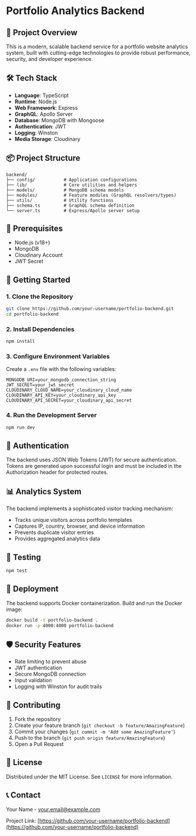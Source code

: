 # Portfolio Analytics Backend

## 🚀 Project Overview

This is a modern, scalable backend service for a portfolio website analytics system, built with cutting-edge technologies to provide robust performance, security, and developer experience.

## 🛠 Tech Stack

- **Language**: TypeScript
- **Runtime**: Node.js
- **Web Framework**: Express
- **GraphQL**: Apollo Server
- **Database**: MongoDB with Mongoose
- **Authentication**: JWT
- **Logging**: Winston
- **Media Storage**: Cloudinary

## 📦 Project Structure

```
backend/
├── config/           # Application configurations
├── lib/              # Core utilities and helpers
├── models/           # MongoDB schema models
├── modules/          # Feature modules (GraphQL resolvers/types)
├── utils/            # Utility functions
├── schema.ts         # GraphQL schema definition
└── server.ts         # Express/Apollo server setup
```

## 🔧 Prerequisites

- Node.js (v18+)
- MongoDB
- Cloudinary Account
- JWT Secret

## 🏁 Getting Started

### 1. Clone the Repository

```bash
git clone https://github.com/your-username/portfolio-backend.git
cd portfolio-backend
```

### 2. Install Dependencies

```bash
npm install
```

### 3. Configure Environment Variables

Create a `.env` file with the following variables:

```
MONGODB_URI=your_mongodb_connection_string
JWT_SECRET=your_jwt_secret
CLOUDINARY_CLOUD_NAME=your_cloudinary_cloud_name
CLOUDINARY_API_KEY=your_cloudinary_api_key
CLOUDINARY_API_SECRET=your_cloudinary_api_secret
```

### 4. Run the Development Server

```bash
npm run dev
```

## 🔐 Authentication

The backend uses JSON Web Tokens (JWT) for secure authentication. Tokens are generated upon successful login and must be included in the Authorization header for protected routes.

## 📊 Analytics System

The backend implements a sophisticated visitor tracking mechanism:
- Tracks unique visitors across portfolio templates
- Captures IP, country, browser, and device information
- Prevents duplicate visitor entries
- Provides aggregated analytics data

## 🧪 Testing

```bash
npm test
```

## 🚢 Deployment

The backend supports Docker containerization. Build and run the Docker image:

```bash
docker build -t portfolio-backend .
docker run -p 4000:4000 portfolio-backend
```

## 🛡️ Security Features

- Rate limiting to prevent abuse
- JWT authentication
- Secure MongoDB connection
- Input validation
- Logging with Winston for audit trails

## 📝 Contributing

1. Fork the repository
2. Create your feature branch (`git checkout -b feature/AmazingFeature`)
3. Commit your changes (`git commit -m 'Add some AmazingFeature'`)
4. Push to the branch (`git push origin feature/AmazingFeature`)
5. Open a Pull Request

## 📄 License

Distributed under the MIT License. See `LICENSE` for more information.

## 📞 Contact

Your Name - your.email@example.com

Project Link: [https://github.com/your-username/portfolio-backend](https://github.com/your-username/portfolio-backend)
